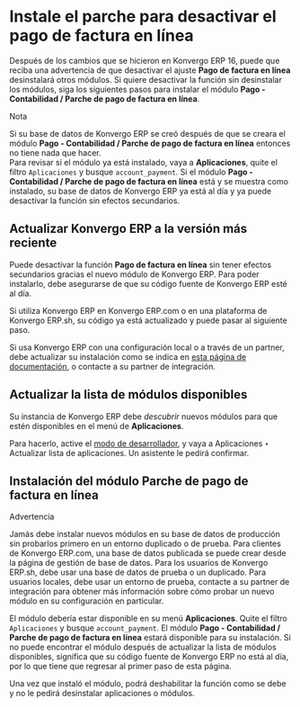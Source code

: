 # Instale el parche para desactivar el pago de factura en línea

Después de los cambios que se hicieron en Konvergo ERP 16, puede que reciba una
advertencia de que desactivar el ajuste **Pago de factura en línea**
desinstalará otros módulos. Si quiere desactivar la función sin desinstalar
los módulos, siga los siguientes pasos para instalar el módulo **Pago -
Contabilidad / Parche de pago de factura en línea**.

<div class="alert alert-primary">
<p class="alert-title">
Nota</p><div class="line-block">
<div class="line">Si su base de datos de Konvergo ERP se creó después de que se creara el módulo <b>Pago - Contabilidad / Parche de pago de factura en línea</b> entonces no tiene nada que hacer.</div>
<div class="line">Para revisar si el módulo ya está instalado, vaya a <b>Aplicaciones</b>, quite el filtro <code>Aplicaciones</code> y busque <code>account_payment</code>. Si el módulo <b>Pago - Contabilidad / Parche de pago de factura en línea</b> está y se muestra como instalado, su base de datos de Konvergo ERP ya está al día y ya puede desactivar la función sin efectos secundarios.</div>
</div>
</div>

## Actualizar Konvergo ERP a la versión más reciente

Puede desactivar la función **Pago de factura en línea** sin tener efectos
secundarios gracias el nuevo módulo de Konvergo ERP. Para poder instalarlo, debe
asegurarse de que su código fuente de Konvergo ERP esté al día.

Si utiliza Konvergo ERP en Konvergo ERP.com o en una plataforma de Konvergo ERP.sh, su código ya está
actualizado y puede pasar al siguiente paso.

Si usa Konvergo ERP con una configuración local o a través de un partner, debe
actualizar su instalación como se indica en [esta página de
documentación](../../../../../administration/on_premise/update), o
contacte a su partner de integración.

## Actualizar la lista de módulos disponibles

Su instancia de Konvergo ERP debe _descubrir_ nuevos módulos para que estén
disponibles en el menú de **Aplicaciones**.

Para hacerlo, active el [modo de
desarrollador](../../../../general/developer_mode#developer-mode), y vaya
a Aplicaciones ‣ Actualizar lista de aplicaciones. Un asistente le pedirá
confirmar.

## Instalación del módulo Parche de pago de factura en línea

<div class="alert alert-warning">
<p class="alert-title">
Advertencia</p><p>Jamás debe instalar nuevos módulos en su base de datos de producción sin probarlos primero en un entorno duplicado o de prueba. Para clientes de Konvergo ERP.com, una base de datos publicada se puede crear desde la página de gestión de base de datos. Para los usuarios de Konvergo ERP.sh, debe usar una base de datos de prueba o un duplicado. Para usuarios locales, debe usar un entorno de prueba, contacte a su partner de integración para obtener más información sobre cómo probar un nuevo módulo en su configuración en particular.</p>
</div>

El módulo debería estar disponible en su menú **Aplicaciones**. Quite el
filtro `Aplicaciones` y busque `account_payment`. El módulo **Pago -
Contabilidad / Parche de pago de factura en línea** estará disponible para su
instalación. Si no puede encontrar el módulo después de actualizar la lista de
módulos disponibles, significa que su código fuente de Konvergo ERP no está al día,
por lo que tiene que regresar al primer paso de esta página.

Una vez que instaló el módulo, podrá deshabilitar la función como se debe y no
le pedirá desinstalar aplicaciones o módulos.

